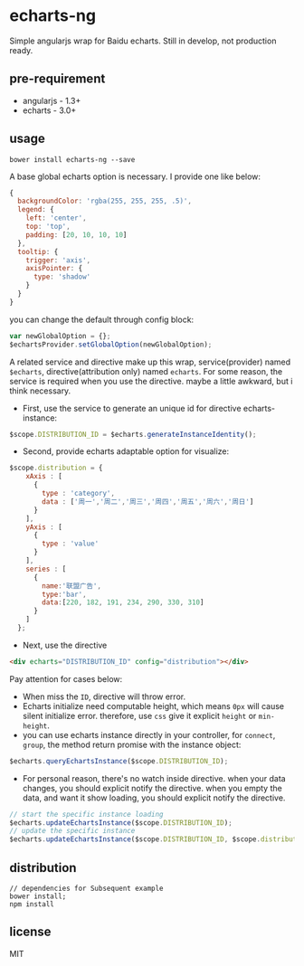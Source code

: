 # echarts-ng
Simple angularjs wrap for Baidu echarts. Still in develop, not production ready.

## pre-requirement
+ angularjs - 1.3+
+ echarts   - 3.0+

## usage

```shell
bower install echarts-ng --save
```

A base global echarts option is necessary. I provide one like below:

```js
{
  backgroundColor: 'rgba(255, 255, 255, .5)',
  legend: {
    left: 'center',
    top: 'top',
    padding: [20, 10, 10, 10]
  },
  tooltip: {
    trigger: 'axis',
    axisPointer: {
      type: 'shadow'
    }
  }
}
```

you can change the default through config block:

```js
var newGlobalOption = {};
$echartsProvider.setGlobalOption(newGlobalOption);
```

A related service and directive make up this wrap, service(provider) named `$echarts`, directive(attribution only) named `echarts`. For some reason, the service is required when you use the directive. maybe a little awkward, but i think necessary.

+ First, use the service to generate an unique id for directive echarts-instance:

```js
$scope.DISTRIBUTION_ID = $echarts.generateInstanceIdentity();
```

+ Second, provide echarts adaptable option for visualize:

```js
$scope.distribution = {
    xAxis : [
      {
        type : 'category',
        data : ['周一','周二','周三','周四','周五','周六','周日']
      }
    ],
    yAxis : [
      {
        type : 'value'
      }
    ],
    series : [
      {
        name:'联盟广告',
        type:'bar',
        data:[220, 182, 191, 234, 290, 330, 310]
      }
    ]
  };
```

+ Next, use the directive

```html
<div echarts="DISTRIBUTION_ID" config="distribution"></div>
```

Pay attention for cases below:

+ When miss the `ID`, directive will throw error. 
+ Echarts initialize need computable height, which means `0px` will cause silent initialize error. therefore, use `css` give it explicit `height` or `min-height`.
+ you can use echarts instance directly in your controller, for `connect`, `group`,
the method return promise with the instance object:

```js
$echarts.queryEchartsInstance($scope.DISTRIBUTION_ID);
```

+ For personal reason, there's no watch inside directive. when your data changes, you should explicit notify the directive. when you empty the data, and want it show loading, you should explicit notify the directive.

```js
// start the specific instance loading
$echarts.updateEchartsInstance($scope.DISTRIBUTION_ID);
// update the specific instance
$echarts.updateEchartsInstance($scope.DISTRIBUTION_ID, $scope.distribution);
```

## distribution

```shell
// dependencies for Subsequent example
bower install;
npm install
```

## license
MIT